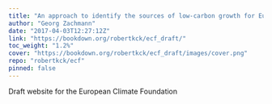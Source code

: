 ```yaml
---
title: "An approach to identify the sources of low-carbon growth for Europe"
author: "Georg Zachmann"
date: "2017-04-03T12:27:12Z"
link: "https://bookdown.org/robertkck/ecf_draft/"
toc_weight: "1.2%"
cover: "https://bookdown.org/robertkck/ecf_draft/images/cover.png"
repo: "robertkck/ecf"
pinned: false
---
```


Draft website for the European Climate Foundation
